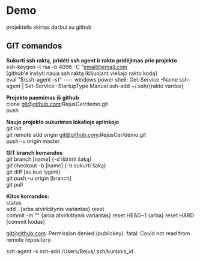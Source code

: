 # Demo

projektėlis skirtas darbui su github

## GIT comandos

<b>Sukurti ssh raktą, pridėti ssh agent ir rakto pridėjimas prie projekto</b>  
ssh-keygen -t rsa -b 4096 -C "email@email.com  
[github'e irašyti nauja ssh raktą iklijuojant viešajo rakto kodą]  
eval "$(ssh-agent -s)"   ---- windows power shell: Get-Service -Name ssh-agent | Set-Service -StartupType Manual
ssh-add ~/.ssh/{rakto vardas}  

<b>Projekto paemimas iš github</b>  
clone git@github.com:RejusCer/demo.git  
push  

<b>Naujo projekto sukurimas lokalioje aplinkoje</b>  
git init  
git remote add origin git@github.com:RejusCer/demo.git  
push -u origin master  

<b>GIT branch komandos</b>  
git branch [name] {-d ištrinti šaką}  
git checkout -b [name] {-b sukurti šaką}  
git diff [su kuo lyginti]  
git push -u origin [branch]  
git pull  

<b>Kitos komandos:</b>  
status  
add . {arba atvirkštynis variantas} reset  
commit -m "" {arba atvirkštynis variantas} reset HEAD~1 {arba} reset HARD [commit kodas]  


git@github.com: Permission denied (publickey).
fatal: Could not read from remote repository.

ssh-agent -s
ssh-add /Users/Rejus/.ssh/kursinis_id
